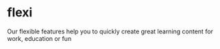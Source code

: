 # flexi
Our flexible features help you to quickly create great learning content for work, education or fun
